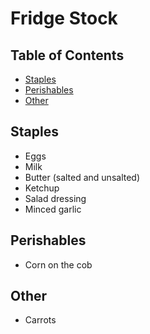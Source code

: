 # Fridge Stock

## Table of Contents
- [Staples](#staples)
- [Perishables](#perishables)
- [Other](#other)

## Staples
- Eggs
- Milk
- Butter (salted and unsalted)
- Ketchup
- Salad dressing
- Minced garlic

## Perishables
- Corn on the cob

## Other
- Carrots
